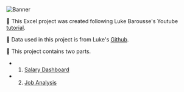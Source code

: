 ![Banner](/images/Excel_Banner.webpimages/)

:mega: This Excel project was created following Luke Barousse's Youtube [tutorial](https://www.youtube.com/watch?v=pCJ15nGFgVg). 

:dart: Data used in this project is from Luke's [Github](https://github.com/lukebarousse/Excel_Data_Analytics_Course/tree/main).

:gem: This project contains two parts.
- 1. [Salary Dashboard](https://github.com/mchenliu/Excel_Project_Data_Job_Analysis/tree/main/Project1_Salary_Dashboard)
- 2. [Job Analysis](https://github.com/mchenliu/Excel_Project_Data_Job_Analysis/tree/main/Project2_Analysis)

